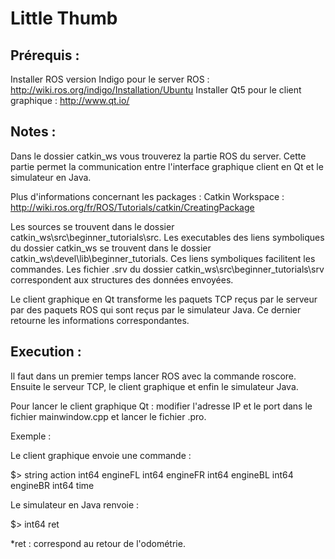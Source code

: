 ﻿# Little Thumb

## Prérequis :

Installer ROS version Indigo pour le server ROS : http://wiki.ros.org/indigo/Installation/Ubuntu
Installer Qt5 pour le client graphique : http://www.qt.io/

## Notes :

Dans le dossier catkin_ws vous trouverez la partie ROS du server.
Cette partie permet la communication entre l'interface graphique client en Qt et le simulateur en Java.

Plus d'informations concernant les packages : Catkin Workspace : http://wiki.ros.org/fr/ROS/Tutorials/catkin/CreatingPackage

Les sources se trouvent dans le dossier catkin_ws\src\beginner_tutorials\src.
Les executables des liens symboliques du dossier catkin_ws se trouvent dans le dossier catkin_ws\devel\lib\beginner_tutorials.
Ces liens symboliques facilitent les commandes.
Les fichier .srv du dossier catkin_ws\src\beginner_tutorials\srv correspondent aux structures des données envoyées.

Le client graphique en Qt transforme les paquets TCP reçus par le serveur par des paquets ROS qui sont reçus par le simulateur Java.
Ce dernier retourne les informations correspondantes.

## Execution :

Il faut dans un premier temps lancer ROS avec la commande roscore.
Ensuite le serveur TCP, le client graphique et enfin le simulateur Java.

Pour lancer le client graphique Qt : modifier l'adresse IP et le port dans le fichier mainwindow.cpp et lancer le fichier .pro.

Exemple :

Le client graphique envoie une commande :

$> string action
int64 engineFL
int64 engineFR
int64 engineBL
int64 engineBR
int64 time

Le simulateur en Java renvoie :

$> int64 ret

*ret : correspond au retour de l'odométrie.
